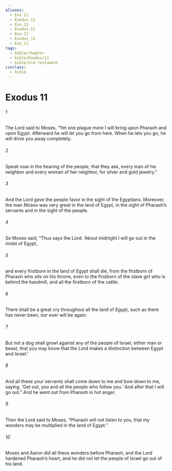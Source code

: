 ```yaml
---
aliases:
  - Exo 11
  - Exodus.11
  - Exo.11
  - Exodus-11
  - Exo-11
  - Exodus_11
  - Exo_11
tags:
  - bible/chapter
  - bible/Exodus/11
  - bible/old testament
cssclass:
  - bible
---
```


# Exodus 11

###### 1
The Lord said to Moses, “Yet one plague more I will bring upon Pharaoh and upon Egypt. Afterward he will let you go from here. When he lets you go, he will drive you away completely.
###### 2
Speak now in the hearing of the people, that they ask, every man of his neighbor and every woman of her neighbor, for silver and gold jewelry.”
###### 3
And the Lord gave the people favor in the sight of the Egyptians. Moreover, the man Moses was very great in the land of Egypt, in the sight of Pharaoh’s servants and in the sight of the people.
###### 4
So Moses said, “Thus says the Lord: ‘About midnight I will go out in the midst of Egypt,
###### 5
and every firstborn in the land of Egypt shall die, from the firstborn of Pharaoh who sits on his throne, even to the firstborn of the slave girl who is behind the handmill, and all the firstborn of the cattle.
###### 6
There shall be a great cry throughout all the land of Egypt, such as there has never been, nor ever will be again.
###### 7
But not a dog shall growl against any of the people of Israel, either man or beast, that you may know that the Lord makes a distinction between Egypt and Israel.’
###### 8
And all these your servants shall come down to me and bow down to me, saying, ‘Get out, you and all the people who follow you.’ And after that I will go out.” And he went out from Pharaoh in hot anger.
###### 9
Then the Lord said to Moses, “Pharaoh will not listen to you, that my wonders may be multiplied in the land of Egypt.”
###### 10
Moses and Aaron did all these wonders before Pharaoh, and the Lord hardened Pharaoh’s heart, and he did not let the people of Israel go out of his land.


